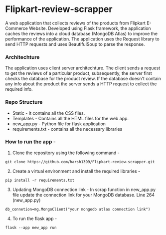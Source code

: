 # Flipkart-review-scrapper

A web application that collects reviews of the products from Flipkart E-Commerce Website. Developed using Flask framework, the application caches the reviews into a cloud database (MongoDB Atlas) to improve the performance of the application. The application uses the Request library to send HTTP requests and uses BeautifulSoup to parse the response.

### Architechture
The application uses client server architechture. The client sends a request to get the reviews of a particular product, subsequently, the server first checks the database for the product review. If the database doesn't contain any info about the product the server sends a HTTP request to collect the required info.

### Repo Structure
 - Static - It contains all the CSS files.
 - Templates - Contains all the HTML files for the web app.
 - new_app.py - Python file for flask application
 - requirements.txt - contains all the necessary libraries
 
### How to run the app - 

1. Clone the repository using the following command - 
```
git clone https://github.com/harsh1399/Flipkart-review-scrapper.git
```

2. Create a virtual environment and install the required libraries -
```
pip install -r requirements.txt
```

3. Updating MongoDB connection link - In scrap function in new_app.py file update the connection link for your MongoDB database. Line 264 (new_app.py)
```
db_connetion=mg.MongoClient("your mongodb atlas connection link")
```

4. To run the flask app - 
```
flask --app new_app run
```
